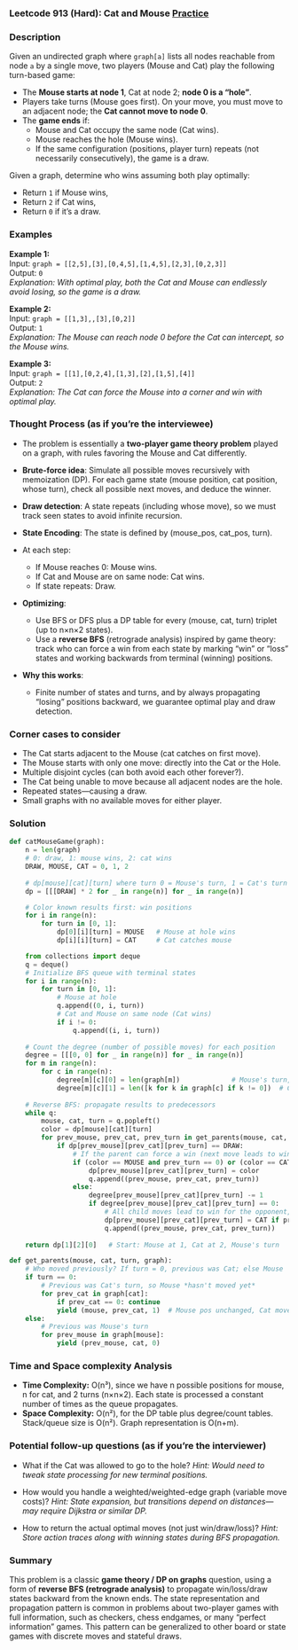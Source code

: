 ### Leetcode 913 (Hard): Cat and Mouse [Practice](https://leetcode.com/problems/cat-and-mouse)

### Description  
Given an undirected graph where `graph[a]` lists all nodes reachable from node `a` by a single move, two players (Mouse and Cat) play the following turn-based game:
- The **Mouse starts at node 1**, Cat at node 2; **node 0 is a “hole”**.
- Players take turns (Mouse goes first). On your move, you must move to an adjacent node; the **Cat cannot move to node 0**.
- The **game ends** if:
  - Mouse and Cat occupy the same node (Cat wins).
  - Mouse reaches the hole (Mouse wins).
  - If the same configuration (positions, player turn) repeats (not necessarily consecutively), the game is a draw.

Given a graph, determine who wins assuming both play optimally:
- Return `1` if Mouse wins,
- Return `2` if Cat wins,
- Return `0` if it’s a draw.

### Examples  

**Example 1:**  
Input: `graph = [[2,5],[3],[0,4,5],[1,4,5],[2,3],[0,2,3]]`  
Output: `0`  
*Explanation: With optimal play, both the Cat and Mouse can endlessly avoid losing, so the game is a draw.*

**Example 2:**  
Input: `graph = [[1,3],,[3],[0,2]]`  
Output: `1`  
*Explanation: The Mouse can reach node 0 before the Cat can intercept, so the Mouse wins.*

**Example 3:**  
Input: `graph = [[1],[0,2,4],[1,3],[2],[1,5],[4]]`  
Output: `2`  
*Explanation: The Cat can force the Mouse into a corner and win with optimal play.*

### Thought Process (as if you’re the interviewee)  

- The problem is essentially a **two-player game theory problem** played on a graph, with rules favoring the Mouse and Cat differently.
- **Brute-force idea**: Simulate all possible moves recursively with memoization (DP). For each game state (mouse position, cat position, whose turn), check all possible next moves, and deduce the winner.
- **Draw detection**: A state repeats (including whose move), so we must track seen states to avoid infinite recursion.  
- **State Encoding**: The state is defined by (mouse_pos, cat_pos, turn).  
- At each step:
  - If Mouse reaches 0: Mouse wins.
  - If Cat and Mouse are on same node: Cat wins.
  - If state repeats: Draw.
- **Optimizing**:
  - Use BFS or DFS plus a DP table for every (mouse, cat, turn) triplet (up to n×n×2 states).
  - Use a **reverse BFS** (retrograde analysis) inspired by game theory: track who can force a win from each state by marking “win” or “loss” states and working backwards from terminal (winning) positions.

- **Why this works**:  
  - Finite number of states and turns, and by always propagating “losing” positions backward, we guarantee optimal play and draw detection.

### Corner cases to consider  
- The Cat starts adjacent to the Mouse (cat catches on first move).
- The Mouse starts with only one move: directly into the Cat or the Hole.
- Multiple disjoint cycles (can both avoid each other forever?).
- The Cat being unable to move because all adjacent nodes are the hole.
- Repeated states—causing a draw.
- Small graphs with no available moves for either player.

### Solution

```python
def catMouseGame(graph):
    n = len(graph)
    # 0: draw, 1: mouse wins, 2: cat wins
    DRAW, MOUSE, CAT = 0, 1, 2
    
    # dp[mouse][cat][turn] where turn 0 = Mouse's turn, 1 = Cat's turn
    dp = [[[DRAW] * 2 for _ in range(n)] for _ in range(n)]

    # Color known results first: win positions
    for i in range(n):
        for turn in [0, 1]:
            dp[0][i][turn] = MOUSE   # Mouse at hole wins
            dp[i][i][turn] = CAT     # Cat catches mouse

    from collections import deque
    q = deque()
    # Initialize BFS queue with terminal states
    for i in range(n):
        for turn in [0, 1]:
            # Mouse at hole
            q.append((0, i, turn))
            # Cat and Mouse on same node (Cat wins)
            if i != 0:
                q.append((i, i, turn))
    
    # Count the degree (number of possible moves) for each position
    degree = [[[0, 0] for _ in range(n)] for _ in range(n)]
    for m in range(n):
        for c in range(n):
            degree[m][c][0] = len(graph[m])             # Mouse's turn, choices
            degree[m][c][1] = len([k for k in graph[c] if k != 0])  # Cat's turn, can't go to hole
    
    # Reverse BFS: propagate results to predecessors
    while q:
        mouse, cat, turn = q.popleft()
        color = dp[mouse][cat][turn]
        for prev_mouse, prev_cat, prev_turn in get_parents(mouse, cat, turn, graph):
            if dp[prev_mouse][prev_cat][prev_turn] == DRAW:
                # If the parent can force a win (next move leads to win), then parent can win
                if (color == MOUSE and prev_turn == 0) or (color == CAT and prev_turn == 1):
                    dp[prev_mouse][prev_cat][prev_turn] = color
                    q.append((prev_mouse, prev_cat, prev_turn))
                else:
                    degree[prev_mouse][prev_cat][prev_turn] -= 1
                    if degree[prev_mouse][prev_cat][prev_turn] == 0:
                        # All child moves lead to win for the opponent, so parent loses
                        dp[prev_mouse][prev_cat][prev_turn] = CAT if prev_turn == 0 else MOUSE
                        q.append((prev_mouse, prev_cat, prev_turn))
    
    return dp[1][2][0]   # Start: Mouse at 1, Cat at 2, Mouse's turn

def get_parents(mouse, cat, turn, graph):
    # Who moved previously? If turn = 0, previous was Cat; else Mouse
    if turn == 0:
        # Previous was Cat's turn, so Mouse *hasn't moved yet*
        for prev_cat in graph[cat]:
            if prev_cat == 0: continue
            yield (mouse, prev_cat, 1)  # Mouse pos unchanged, Cat moved last turn
    else:
        # Previous was Mouse's turn
        for prev_mouse in graph[mouse]:
            yield (prev_mouse, cat, 0)
```

### Time and Space complexity Analysis  

- **Time Complexity:** O(n³), since we have n possible positions for mouse, n for cat, and 2 turns (n×n×2). Each state is processed a constant number of times as the queue propagates.
- **Space Complexity:** O(n²), for the DP table plus degree/count tables. Stack/queue size is O(n²). Graph representation is O(n+m).

### Potential follow-up questions (as if you’re the interviewer)  

- What if the Cat was allowed to go to the hole?
  *Hint: Would need to tweak state processing for new terminal positions.*

- How would you handle a weighted/weighted-edge graph (variable move costs)?
  *Hint: State expansion, but transitions depend on distances—may require Dijkstra or similar DP.*

- How to return the actual optimal moves (not just win/draw/loss)?
  *Hint: Store action traces along with winning states during BFS propagation.*

### Summary
This problem is a classic **game theory / DP on graphs** question, using a form of **reverse BFS (retrograde analysis)** to propagate win/loss/draw states backward from the known ends. The state representation and propagation pattern is common in problems about two-player games with full information, such as checkers, chess endgames, or many “perfect information” games. This pattern can be generalized to other board or state games with discrete moves and stateful draws.